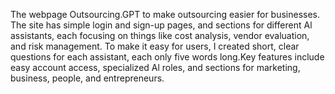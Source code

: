 The webpage Outsourcing.GPT to make outsourcing easier for businesses. The site has simple login and sign-up pages, and sections for different Al assistants, each focusing on things like cost analysis, vendor evaluation, and risk management. To make it easy for users, I created short, clear questions for each assistant, each only five words long.Key features include easy account access, specialized Al roles, and sections for marketing, business, people, and entrepreneurs.
